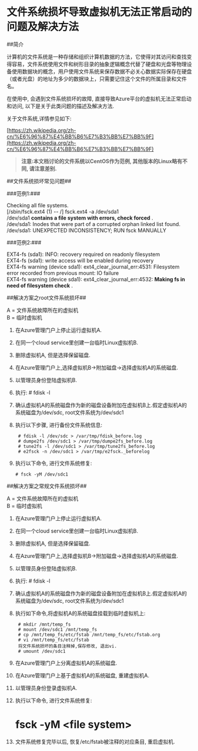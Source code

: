 # 文件系统损坏导致虚拟机无法正常启动的问题及解决方法##简介计算机的文件系统是一种存储和组织计算机数据的方法，它使得对其访问和查找变得容易，文件系统使用文件和树形目录的抽象逻辑概念代替了硬盘和光盘等物理设备使用数据块的概念，用户使用文件系统来保存数据不必关心数据实际保存在硬盘（或者光盘）的地址为多少的数据块上，只需要记住这个文件的所属目录和文件名。
在使用中, 会遇到文件系统损坏的故障, 直接导致Azure平台的虚拟机无法正常启动和访问, 以下是关于此类问题的描述及解决方法.关于文件系统,详情参见如下:[https://zh.wikipedia.org/zh-cn/%E6%96%87%E4%BB%B6%E7%B3%BB%E7%BB%9F](https://zh.wikipedia.org/zh-cn/%E6%96%87%E4%BB%B6%E7%B3%BB%E7%BB%9F)>**注意:本文档讨论的文件系统以CentOS作为范例, 其他版本的Linux略有不同, 请注意差别.**##文件系统损坏常见问题##
###范例1:###Checking all file systems.  [/sbin/fsck.ext4 (1) -- /] fsck.ext4 -a /dev/sda1  /dev/sda1 **contains a file system with errors, check forced** .   /dev/sda1: Inodes that were part of a corrupted orphan linked list found.   /dev/sda1: UNEXPECTED INCONSISTENCY; RUN fsck MANUALLY  ###范例2:###EXT4-fs (sda1): INFO: recovery required on readonly filesystem  EXT4-fs (sda1): write access will be enabled during recovery  EXT4-fs warning (device sda1): ext4_clear_journal_err:4531: Filesystem error recorded from previous mount: IO failure  EXT4-fs warning (device sda1): ext4_clear_journal_err:4532: **Making fs in need of filesystem check** . ##解决方案之root文件系统损坏##

A = 文件系统故障所在的虚拟机<br>B = 临时虚拟机 1. 在Azure管理门户上停止运行虚拟机A. 2. 在同一个cloud service里创建一台临时Linux虚拟机B. 3. 删除虚拟机A, 但是选择保留磁盘. 4. 在Azure管理门户上,选择虚拟机B->附加磁盘->选择虚拟机A的系统磁盘. 5. 以管理员身份登陆虚拟机B. 6. 执行: # fdisk -l 7. 确认虚拟机A的系统磁盘作为新的磁盘设备附加在虚拟机B上.假定虚拟机A的系统磁盘为/dev/sdc, root文件系统为/dev/sdc1 8. 执行以下步骤, 进行备份文件系统信息: 
  
	     # fdisk -l /dev/sdc > /var/tmp/fdisk_before.log  
	     # dumpe2fs /dev/sdc1 > /var/tmp/dumpe2fs_before.log  
	     # tune2fs -l /dev/sdc1 > /var/tmp/tune2fs_before.log  
	     # e2fsck -n /dev/sdc1 > /var/tmp/e2fsck._beforelog   9. 执行以下命令, 进行文件系统修复: 

		# fsck -yM /dev/sdc1 ##解决方案之常规文件系统损坏##A = 文件系统故障所在的虚拟机<br>B = 临时虚拟机 1. 在Azure管理门户上停止运行虚拟机A. 2. 在同一个cloud service里创建一台临时Linux虚拟机B. 3. 删除虚拟机A, 但是选择保留磁盘. 4. 在Azure管理门户上,选择虚拟机B->附加磁盘->选择虚拟机A的系统磁盘. 5. 以管理员身份登陆虚拟机B. 6. 执行: # fdisk -l 7. 确认虚拟机A的系统磁盘作为新的磁盘设备附加在虚拟机B上.假定虚拟机A的系统磁盘为/dev/sdc, root文件系统为/dev/sdc1 8. 执行如下命令,将虚拟机A的系统磁盘挂载到临时虚拟机上: 
  	     # mkdir /mnt/temp_fs  	     # mount /dev/sdc1 /mnt/temp_fs  	     # cp /mnt/temp_fs/etc/fstab /mnt/temp_fs/etc/fstab.org  	     # vi /mnt/temp_fs/etc/fstab  	     将文件系统损坏的条目注释掉,保存修改, 退出vi.  	     # umount /dev/sdc1 9. 在Azure管理门户上分离虚拟机A的系统磁盘. 10. 在Azure管理门户上基于虚拟机A的系统磁盘, 重建虚拟机A. 11. 以管理员身份登录虚拟机A. 12. 执行以下命令, 进行文件系统修复: 
		# fsck -yM &lt;file system&gt; 13. 文件系统修复完毕以后, 恢复/etc/fstab被注释的对应条目, 重启虚拟机.	